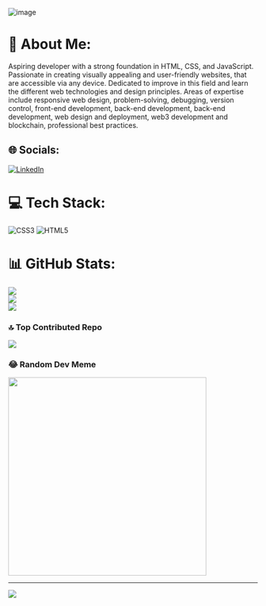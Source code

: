 ![image](https://github.com/Tyreece-Leishman/Tyreece-Leishman/assets/116001061/ae7e8fb6-5f64-4e92-b961-4e0cbcabe340)

# 💫 About Me:
Aspiring  developer with a strong foundation in HTML, CSS, and JavaScript. Passionate in creating visually appealing and user-friendly websites, that are accessible via any device. Dedicated to improve in this field and learn the different web technologies and design principles.  Areas of expertise include responsive web design, problem-solving, debugging, version control, front-end development, back-end development, back-end development, web design and deployment, web3 development and blockchain, professional best practices.


## 🌐 Socials:
[![LinkedIn](https://img.shields.io/badge/LinkedIn-%230077B5.svg?logo=linkedin&logoColor=white)](https://linkedin.com/in/tyreece-leishman) 

# 💻 Tech Stack:
![CSS3](https://img.shields.io/badge/css3-%231572B6.svg?style=for-the-badge&logo=css3&logoColor=white) ![HTML5](https://img.shields.io/badge/html5-%23E34F26.svg?style=for-the-badge&logo=html5&logoColor=white)
# 📊 GitHub Stats:
![](https://github-readme-stats.vercel.app/api?username=tyreece-leishman&theme=dark&hide_border=false&include_all_commits=true&count_private=true)<br/>
![](https://github-readme-streak-stats.herokuapp.com/?user=tyreece-leishman&theme=dark&hide_border=false)<br/>
![](https://github-readme-stats.vercel.app/api/top-langs/?username=tyreece-leishman&theme=dark&hide_border=false&include_all_commits=true&count_private=true&layout=compact)

### 🔝 Top Contributed Repo
![](https://github-contributor-stats.vercel.app/api?username=tyreece-leishman&limit=5&theme=dark&combine_all_yearly_contributions=true)

### 😂 Random Dev Meme
<img src='https://randommeme-five.vercel.app/' style="height: 400px;"/>

---
[![](https://visitcount.itsvg.in/api?id=tyreece-leishman&icon=0&color=0)](https://visitcount.itsvg.in)

<!-- Proudly created with GPRM ( https://gprm.itsvg.in ) -->
